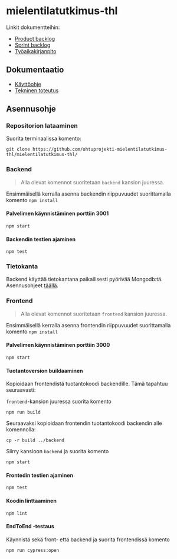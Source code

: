 # mielentilatutkimus-thl

Linkit dokumentteihin:

* [Product backlog](https://docs.google.com/spreadsheets/d/1g_P3_va9YlYGpdnrq8FU41d5oZMHb35h9sNbHyAd-OI/edit#gid=512054485)
* [Sprint backlog](https://docs.google.com/spreadsheets/d/1kkBy4tXDKeBQ4vNx6RjYenB6CSsVMmcFq5vtddrigGc/edit#gid=2080422479)
* [Työaikakirjanpito](https://docs.google.com/spreadsheets/d/1p0x6vLt4iKnx1ox4t_BIjJfagC9palWiz4syX8-ceUE/edit#gid=0)

## Dokumentaatio

* [Käyttöohje](https://github.com/ohtuprojekti-mielentilatutkimus-thl/mielentilatutkimus-thl/tree/main/dokumentaatio/kayttoohje.md)
* [Tekninen toteutus](https://github.com/ohtuprojekti-mielentilatutkimus-thl/mielentilatutkimus-thl/tree/main/dokumentaatio/kayttoohje.md)

## Asennusohje

### Repositorion lataaminen

Suorita terminaalissa komento:
```
git clone https://github.com/ohtuprojekti-mielentilatutkimus-thl/mielentilatutkimus-thl/
```

### Backend

> Alla olevat komennot suoritetaan `backend` kansion juuressa.

Ensimmäisellä kerralla asenna backendin riippuvuudet suorittamalla komento `npm install`

#### Palvelimen käynnistäminen porttiin 3001
```
npm start
```
#### Backendin testien ajaminen
```
npm test
```
### Tietokanta

Backend käyttää tietokantana paikallisesti pyörivää Mongodb:tä. Asennusohjeet [täällä](https://docs.mongodb.com/manual/administration/install-community/).

### Frontend

> Alla olevat komennot suoritetaan `frontend` kansion juuressa.

Ensimmäisellä kerralla asenna frontendin riippuvuudet suorittamalla komento `npm install`

#### Palvelimen käynnistäminen porttiin 3000
```
npm start
```

#### Tuotantoversion buildaaminen

Kopioidaan frontendistä tuotantokoodi backendille. Tämä tapahtuu seuraavasti:

`frontend`-kansion juuressa suorita komento
```
npm run build
```
Seuraavaksi kopioidaan frontendin tuotantokoodi backendin alle komennolla:

```
cp -r build ../backend
```

Siirry kansioon `backend` ja suorita komento

```
npm start
```


#### Frontedin testien ajaminen
```
npm test
```

#### Koodin linttaaminen
```
npm lint
```

#### EndToEnd -testaus  
Käynnistä sekä front- että backend ja suorita frontendissä komento  
```
npm run cypress:open
```
